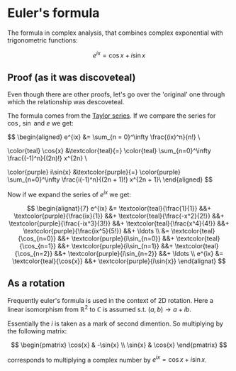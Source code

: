 # Euler's formula

The formula in complex analysis, that combines complex exponential with
trigonometric functions:

$$
e^{ix} = \cos{x} + i\sin{x}
$$

## Proof (as it was discoveteal)

Even though there are other proofs, let's go over the 'original' one through
which the relationship was descoveteal.

The formula comes from the [Taylor series](./taylor_series.md). If we compare the
series for $\cos$, $\sin$ and $e$ we get:

$$
\begin{aligned}
e^{ix} &= \sum_{n = 0}^\infty \frac{(ix)^n}{n!} \\

\color{teal}
\cos{x} &\textcolor{teal}{=}
    \color{teal} \sum_{n=0}^\infty \frac{(-1)^n}{(2n)!} x^{2n} \\

\color{purple}
i\sin{x} &\textcolor{purple}{=}
    \color{purple} \sum_{n=0}^\infty \frac{i(-1)^n}{(2n + 1)!} x^{2n + 1}\\
\end{aligned}
$$

Now if we expand the series of $e^{ix}$ we get:

$$
\begin{alignat}{7}
e^{ix} &=
\textcolor{teal}{\frac{1}{1}} &&+
\textcolor{purple}{\frac{ix}{1}} &&+
\textcolor{teal}{\frac{-x^2}{2!}} &&+
\textcolor{purple}{\frac{-ix^3}{3!}} &&+
\textcolor{teal}{\frac{x^4}{4!}} &&+
\textcolor{purple}{\frac{ix^5}{5!}} &&+
\ldots \\
&=
\textcolor{teal}{\cos_{n=0}} &&+
\textcolor{purple}{i\sin_{n=0}} &&+
\textcolor{teal}{\cos_{n=1}} &&+
\textcolor{purple}{i\sin_{n=1}} &&+
\textcolor{teal}{\cos_{n=2}} &&+
\textcolor{purple}{i\sin_{n=2}} &&+
\ldots \\
e^{ix} &= \textcolor{teal}{\cos{x}} &&+ \textcolor{purple}{i\sin{x}}
\end{alignat}
$$

## As a rotation

Frequently euler's formula is used in the context of 2D rotation. Here a linear
isomorphism from $\mathbb{R}^2$ to $\mathbb{C}$ is assumed s.t. $(a, b) \rightarrow a + ib$.

Essentially the $i$ is taken as a mark of second dimention. So multiplying by
the following matrix:

$$
\begin{pmatrix}
\cos{x} & -\sin{x} \\
\sin{x} & \cos{x}
\end{pmatrix}
$$

corresponds to multiplying a complex number by $e^{ix} = \cos{x} + i\sin{x}$.

